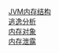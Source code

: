 


&emsp; [JVM内存结构](/docs/java/JVM/JVMMemory.md)  
&emsp; [逃逸分析](/docs/java/JVM/escape.md)  
&emsp; [内存对象](/docs/java/JVM/MemoryObject.md)  
&emsp; [内存泄露](/docs/java/JVM/MemoryLeak.md)  